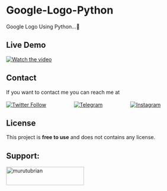 # Google-Logo-Python
Google Logo Using Python...🚀

## Live Demo


[![Watch the video](https://i.stack.imgur.com/Vp2cE.png)](https://github.com/brianmurutu/Google-Logo-Python/raw/main/livedemo.mp4)


## Contact

If you want to contact me you can reach me at <br><br>
[![Twitter Follow](https://img.shields.io/twitter/follow/originalkingpin?style=social)](https://twitter.com/intent/follow?screen_name=originalkingpin)
&nbsp;&nbsp;&nbsp;&nbsp;&nbsp;&nbsp;&nbsp;&nbsp;&nbsp;&nbsp;&nbsp;&nbsp;&nbsp;&nbsp;&nbsp;&nbsp;&nbsp;
 [![Telegram](https://img.shields.io/badge/Telegram-%23E4405F.svg?logo=Telegram&logoColor=white)](https://telegram.me/CT_AdminBot) 
 &nbsp;&nbsp;&nbsp;&nbsp;&nbsp;&nbsp;&nbsp;&nbsp;&nbsp;&nbsp;&nbsp;&nbsp;&nbsp;&nbsp;&nbsp;&nbsp;&nbsp;
 [![Instagram](https://img.shields.io/badge/Instagram-%23E4405F.svg?logo=Instagram&logoColor=white)](https://www.instagram.com/sir_brian_ke)

## License

This project is **free to use** and does not contains any license.

## Support:
<p><a href="https://www.buymeacoffee.com/murutubrian"> <img align="left" src="https://cdn.buymeacoffee.com/buttons/v2/default-yellow.png" height="50" width="210" alt="murutubrian" /></a>
